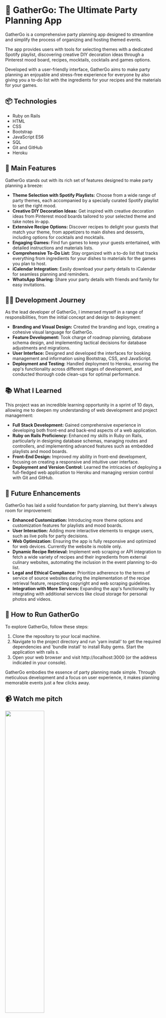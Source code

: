 # 🎉 GatherGo: The Ultimate Party Planning App

GatherGo is a comprehensive party planning app designed to streamline and simplify the process of organizing and hosting themed events.

The app provides users with tools for selecting themes with a dedicated Spotify playlist, discovering creative DIY decoration ideas through a Pinterest mood board, recipes, mocktails, cocktails and games options.

Developed with a user-friendly interface, GatherGo aims to make party planning an enjoyable and stress-free experience for everyone by also giving you a to-do list with the ingredients for your recipes and the materials for your games.

## 📦 Technologies

* Ruby on Rails
* HTML
* CSS
* Bootstrap
* JavaScript ES6
* SQL
* Git and GitHub
* Heroku

## 🦄 Main Features

GatherGo stands out with its rich set of features designed to make party planning a breeze:

* <b>Theme Selection with Spotify Playlists:</b> Choose from a wide range of party themes, each accompanied by a specially curated Spotify playlist to set the right mood.
* <b>Creative DIY Decoration Ideas:</b> Get inspired with creative decoration ideas from Pinterest mood boards tailored to your selected theme and take notes in-app.
* <b>Extensive Recipe Options:</b> Discover recipes to delight your guests that match your theme, from appetizers to main dishes and desserts, including options for cocktails and mocktails.
* <b>Engaging Games:</b> Find fun games to keep your guests entertained, with detailed instructions and materials lists.
* <b>Comprehensive To-Do List:</b> Stay organized with a to-do list that tracks everything from ingredients for your dishes to materials for the games you plan to host.
* <b>iCalendar Integration:</b> Easily download your party details to iCalendar for seamless planning and reminders.
* <b>WhatsApp Sharing:</b> Share your party details with friends and family for easy invitations.

## 👩‍💻 Development Journey

As the lead developer of GatherGo, I immersed myself in a range of responsibilities, from the initial concept and design to deployment:

* <b>Branding and Visual Design:</b> Created the branding and logo, creating a cohesive visual language for GatherGo.
* <b>Feature Development:</b> Took charge of roadmap planning, database schema design, and implementing tactical decisions for database adjustments and migrations.
* <b>User Interface:</b> Designed and developed the interfaces for booking management and information using Bootstrap, CSS, and JavaScript.
* <b>Deployment and Testing:</b> Handled deployment to Heroku, ensuring the app's functionality across different stages of development, and conducted thorough code clean-ups for optimal performance.

## 📚 What I Learned

This project was an incredible learning opportunity in a sprint of 10 days, allowing me to deepen my understanding of web development and project management:

* <b>Full Stack Development:</b> Gained comprehensive experience in developing both front-end and back-end aspects of a web application.
* <b>Ruby on Rails Proficiency:</b> Enhanced my skills in Ruby on Rails, particularly in designing database schemas, managing routes and controllers, and implementing advanced features such as embedded playlists and mood boards.
* <b>Front-End Design:</b> Improved my ability in front-end development, focusing on creating a responsive and intuitive user interface.
* <b>Deployment and Version Control:</b> Learned the intricacies of deploying a full-fledged web application to Heroku and managing version control with Git and GitHub.

## 💭 Future Enhancements

GatherGo has laid a solid foundation for party planning, but there's always room for improvement:

* <b>Enhanced Customization:</b> Introducing more theme options and customization features for playlists and mood boards.
* <b>User Interaction:</b> Adding more interactive elements to engage users, such as live polls for party decisions.
* <b>Web Optimization:</b> Ensuring the app is fully responsive and optimized for web devices. Currently the website is mobile only.
* <b>Dynamic Recipe Retrieval:</b> Implement web scraping or API integration to fetch a wide variety of recipes and their ingredients from external culinary websites, automating the inclusion in the event planning to-do list.
* <b>Legal and Ethical Compliance:</b> Prioritize adherence to the terms of service of source websites during the implementation of the recipe retrieval feature, respecting copyright and web scraping guidelines.
* <b>Integration with More Services:</b> Expanding the app's functionality by integrating with additional services like cloud storage for personal photos and videos.
  
## 🚦 How to Run GatherGo

To explore GatherGo, follow these steps:

1. Clone the repository to your local machine.
2. Navigate to the project directory and run 'yarn install' to get the required dependencies and 'bundle install' to install Ruby gems.
Start the application with rails s.
3. Open your web browser and visit http://localhost:3000 (or the address indicated in your console).

GatherGo embodies the essence of party planning made simple. Through meticulous development and a focus on user experience, it makes planning memorable events just a few clicks away.

## 📹 Watch me pitch
[<img src="https://images.spr.so/cdn-cgi/imagedelivery/j42No7y-dcokJuNgXeA0ig/a427ebd3-dbf9-45ee-8ca2-3bf04e30c1b8/Screenshot_2023-04-08_at_23.23.26/w=1920,quality=80,fit=scale-down" width="50%">](https://www.youtube.com/watch?v=uXlWTxWLvlQ "Watch me pitch Gather Go")


![image](https://github.com/ineslucas/gather_go/assets/122114360/f16e0ffd-aaf2-4fbb-a0f4-f17b4e0daedb)
![image](https://github.com/ineslucas/gather_go/assets/122114360/19fb5b4f-587a-4636-bd32-bdaad7122da6)

